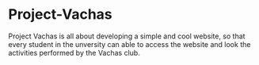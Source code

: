 # Project-Vachas
Project Vachas is all about developing a simple and cool website, so that every student in the unversity can able to access the website and look the activities performed by the Vachas club.
